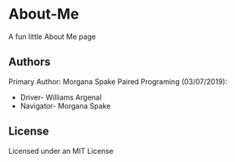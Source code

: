 # About-Me
  
A fun little About Me page  
  
## Authors  
Primary Author: Morgana Spake
Paired Programing (03/07/2019):  
- Driver- Williams Argenal  
- Navigator- Morgana Spake  
  
## License   
Licensed under an MIT License  